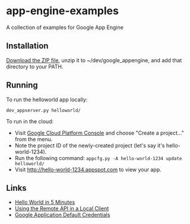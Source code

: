 # app-engine-examples

A collection of examples for Google App Engine

## Installation

[Download the ZIP file](https://cloud.google.com/appengine/downloads#Google_App_Engine_SDK_for_Python), unzip it to ~/dev/google_appengine, and add that directory to your PATH.

## Running

To run the helloworld app locally:

```
dev_appserver.py helloworld/
```

To run in the cloud:

- Visit [Google Cloud Platform Console](https://console.cloud.google.com) and choose "Create a project..." from the menu.
- Note the project ID of the newly-created project (let's say it's hello-world-1234).
- Run the following command: `appcfg.py -A hello-world-1234 update helloworld/`
- Visit http://hello-world-1234.appspot.com to view your app.

## Links

- [Hello World in 5 Minutes](https://cloud.google.com/appengine/docs/python/)
- [Using the Remote API in a Local Client](https://cloud.google.com/appengine/docs/python/tools/remoteapi#using_the_remote_api_in_a_local_client)
- [Google Application Default Credentials](https://developers.google.com/accounts/docs/application-default-credentials)
